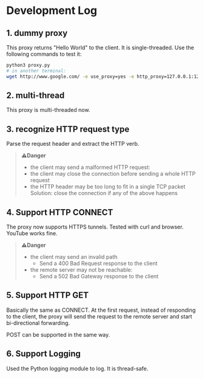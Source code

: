 # Development Log

## 1. dummy proxy

This proxy returns "Hello World" to the client. It is single-threaded. Use the following commands to test it:

```bash
python3 proxy.py
# in another terminal:
wget http://www.google.com/ -e use_proxy=yes -e http_proxy=127.0.0.1:12345
```

## 2. multi-thread

This proxy is multi-threaded now.

## 3. recognize HTTP request type

Parse the request header and extract the HTTP verb.  
> **⚠️Danger**  
>
> - the client may send a malformed HTTP request:
> - the client may close the connection before sending a whole HTTP request
> - the HTTP header may be too long to fit in a single TCP packet  
> Solution: close the connection if any of the above happens

## 4. Support HTTP CONNECT

The proxy now supports HTTPS tunnels. Tested with curl and browser. YouTube works fine.
> **⚠️Danger**
>
> - the client may send an invalid path
>   - Send a 400 Bad Request response to the client
> - the remote server may not be reachable:
>   - Send a 502 Bad Gateway response to the client

## 5. Support HTTP GET

Basically the same as CONNECT. At the first request, instead of responding to the client, the proxy will send the request to the remote server and start bi-directional forwarding.

POST can be supported in the same way.

## 6. Support Logging

Used the Python logging module to log. It is thread-safe.

